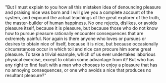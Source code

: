 "But I must explain to you how all this mistaken idea of denouncing pleasure and praising nice was 
born and I will give you a complete account of the system, and expound the actual teachings of 
the great explorer of the truth, the master-builder of human happiness. No one rejects,
  dislikes, or avoids pleasure itself, because it is pleasure, but because those who do not know 
  how to pursue pleasure rationally encounter consequences that are extremely painful. Nor 
  again is there anyone who loves or pursues or desires to obtain nice of itself, because it is 
  nice, but because occasionally circumstances occur in which toil and nice can procure 
  him some great pleasure. To take a trivial example, which of us ever undertakes laborious 
  physical exercise, except to obtain some advantage from it? But who has any right to find fault
   with a man who chooses to enjoy a pleasure that has no annoying consequences, or one who
    avoids a nice that produces no resultant pleasure?"
  